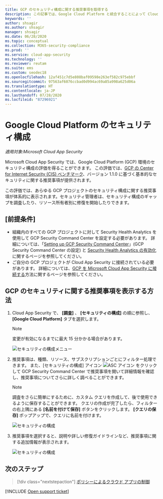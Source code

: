 ```yaml
---
title: GCP のセキュリティ構成に関する推奨事項を取得する
description: この記事では、Google Cloud Platform と統合することによって Cloud App Security のセキュリティ構成に関する推奨事項を取得する方法について説明します。
keywords: ''
author: shsagir
ms.author: shsagir
manager: shsagir
ms.date: 06/28/2020
ms.topic: conceptual
ms.collection: M365-security-compliance
ms.prod: ''
ms.service: cloud-app-security
ms.technology: ''
ms.reviewer: reutam
ms.suite: ems
ms.custom: seodec18
ms.openlocfilehash: 12af451c7d5e808baf09598e263ef582c975ebbf
ms.sourcegitcommit: 97563af6076ccbad0d994ac69a85a998a625d06a
ms.translationtype: HT
ms.contentlocale: ja-JP
ms.lasthandoff: 07/28/2020
ms.locfileid: "87296921"
---
```

# <a name="security-configuration-for-google-cloud-platform"></a>Google Cloud Platform のセキュリティ構成

*適用対象:Microsoft Cloud App Security*

Microsoft Cloud App Security では、Google Cloud Platform (GCP) 環境のセキュリティ構成の評価を得ることができます。 この評価では、[GCP の Center for Internet Security (CIS) ベンチマーク](https://www.cisecurity.org/benchmark/google_cloud_computing_platform/)、バージョン 1.1.0 に基づく基本的なセキュリティに関する推奨事項が提供されます。

この評価では、あらゆる GCP プロジェクトのセキュリティ構成に関する推奨事項が体系的に表示されます。セキュリティ管理者は、セキュリティ構成のギャップを調査したり、リソース所有者別に修復を開始したりできます。

## <a name="prerequisites"></a>[前提条件]

- 組織内のすべての GCP プロジェクトに対して Security Health Analytics を使用して GCP Security Command Center を設定する必要があります。 詳細については、「[Setting up GCP Security Command Center](https://cloud.google.com/security-command-center/docs/quickstart-scc-setup)」(GCP Security Command Center の設定) と [Security Health Analytics の有効化](https://cloud.google.com/security-command-center/docs/how-to-use-security-health-analytics)に関するページを参照してください。
- ご自分の GCP プロジェクトが Cloud App Security に接続されている必要があります。 詳細については、[GCP を Microsoft Cloud App Security に接続する](connect-google-gcp-to-microsoft-cloud-app-security.md)方法に関するページを参照してください。

## <a name="how-to-view-gcp-security-recommendations"></a>GCP のセキュリティに関する推奨事項を表示する方法

1. Cloud App Security で、 **[調査]** 、 **[セキュリティの構成]** の順に参照し、 **[Google Cloud Platform]** タブを選択します。

    > [!NOTE]
    > 変更が有効になるまでに最大 15 分かかる場合があります。

    ![セキュリティの構成メニュー](media/security-configuration-menu.png)

1. 推奨事項は、種類、リソース、サブスクリプションごとにフィルター処理できます。 また、[セキュリティの構成] アイコン ![ASC アイコン](media/asc-icon.png) をクリックして GCP Security Command Center で推奨事項を開いて詳細情報を確認し、推奨事項についてさらに詳しく調べることができます。

    > [!NOTE]
    > 調査をさらに簡単にするために、カスタム クエリを作成して、後で使用できるように保存することができます。 クエリの作成が完了したら、フィルターの右上隅にある **[名前を付けて保存]** ボタンをクリックします。 **[クエリの保存]** ポップアップで、クエリに名前を付けます。

    ![セキュリティの構成](media/security-configuration-gcp.png)

1. 推奨事項を選択すると、説明や詳しい修復ガイドラインなど、推奨事項に関する追加情報が表示されます。

    ![セキュリティの構成](media/security-configuration-gcp-details.png)

## <a name="next-steps"></a>次のステップ

> [!div class="nextstepaction"]
> [ポリシーによるクラウド アプリの制御](control-cloud-apps-with-policies.md)

[!INCLUDE [Open support ticket](includes/support.md)]
